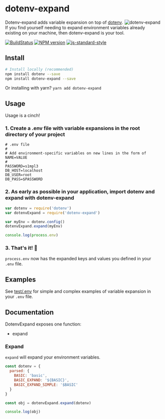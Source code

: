 # dotenv-expand

<img src="https://raw.githubusercontent.com/motdotla/dotenv-expand/master/dotenv-expand.png" alt="dotenv-expand" align="right" />

Dotenv-expand adds variable expansion on top of 
[dotenv](http://github.com/motdotla/dotenv). If you find yourself needing to
expand environment variables already existing on your machine, then
dotenv-expand is your tool.

[![BuildStatus](https://img.shields.io/travis/motdotla/dotenv-expand/master.svg?style=flat-square)](https://travis-ci.org/motdotla/dotenv-expand)
[![NPM version](https://img.shields.io/npm/v/dotenv-expand.svg?style=flat-square)](https://www.npmjs.com/package/dotenv-expand)
[![js-standard-style](https://img.shields.io/badge/code%20style-standard-brightgreen.svg?style=flat-square)](https://github.com/feross/standard)

## Install

```bash
# Install locally (recommended)
npm install dotenv --save
npm install dotenv-expand --save
```

Or installing with yarn? `yarn add dotenv-expand`

## Usage

Usage is a cinch!

### 1. Create a .env file with variable expansions in the root directory of your project

```dosini
# .env file
#
# Add environment-specific variables on new lines in the form of NAME=VALUE
#
PASSWORD=s1mpl3
DB_HOST=localhost
DB_USER=root
DB_PASS=$PASSWORD
```

### 2. As early as possible in your application, import dotenv and expand with dotenv-expand

```js
var dotenv = require('dotenv')
var dotenvExpand = require('dotenv-expand')

var myEnv = dotenv.config()
dotenvExpand.expand(myEnv)

console.log(process.env)
```

### 3. That's it! 🎉

`process.env` now has the expanded keys and values you defined in your `.env` file.

## Examples

See [test/.env](https://github.com/motdotla/dotenv-expand/blob/master/test/.env) for simple and complex examples of variable expansion in your `.env`
file.

## Documentation

DotenvExpand exposes one function:

* expand

### Expand

`expand` will expand your environment variables.

```js
const dotenv = {
  parsed: {
    BASIC: 'basic',
    BASIC_EXPAND: '${BASIC}',
    BASIC_EXPAND_SIMPLE: '$BASIC'
  }
}

const obj = dotenvExpand.expand(dotenv)

console.log(obj)
```
